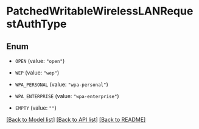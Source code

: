 # PatchedWritableWirelessLANRequestAuthType

## Enum


* `OPEN` (value: `"open"`)

* `WEP` (value: `"wep"`)

* `WPA_PERSONAL` (value: `"wpa-personal"`)

* `WPA_ENTERPRISE` (value: `"wpa-enterprise"`)

* `EMPTY` (value: `""`)


[[Back to Model list]](../README.md#documentation-for-models) [[Back to API list]](../README.md#documentation-for-api-endpoints) [[Back to README]](../README.md)


